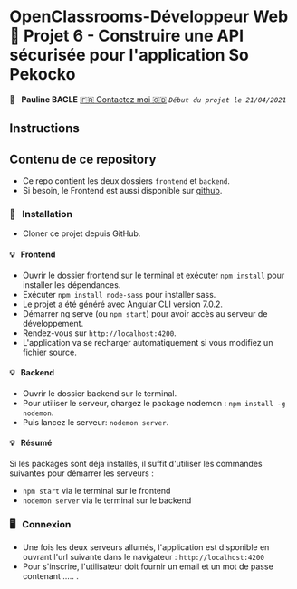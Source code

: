 #  OpenClassrooms-Développeur Web 📎 Projet 6 - Construire une API sécurisée pour l'application So Pekocko

👤 &nbsp; **Pauline BACLE** [🇫🇷 Contactez moi 🇬🇧](<bacle-pauline@orage.fr>)
_`Début du projet le 21/04/2021`_

## Instructions 

## Contenu de ce repository

* Ce repo contient les deux dossiers `frontend` et `backend`.
* Si besoin, le Frontend est aussi disponible sur [github](https://github.com/OpenClassrooms-Student-Center/dwj-projet6).


### 🔨 &nbsp; Installation

* Cloner ce projet depuis GitHub.

#### 💡 &nbsp; Frontend

* Ouvrir le dossier frontend sur le terminal  et exécuter  `npm install` pour installer les dépendances.
* Exécuter `npm install node-sass` pour installer sass.
* Le projet a été généré avec Angular CLI version 7.0.2.
* Démarrer ng serve (ou `npm start`) pour avoir accès au serveur de développement.
* Rendez-vous sur `http://localhost:4200`.
* L'application va se recharger automatiquement si vous modifiez un fichier source.

#### 💡 &nbsp; Backend

* Ouvrir le dossier backend sur le terminal.
* Pour utiliser le serveur, chargez le package nodemon : `npm install -g nodemon`.
* Puis lancez le serveur: `nodemon server`.

#### 💡 &nbsp; Résumé

Si les packages sont déja installés, il suffit d'utiliser les commandes suivantes pour démarrer les serveurs :
* `npm start` via le terminal sur le frontend
* `nodemon server` via le terminal sur le backend

### 🖥 &nbsp; Connexion

* Une fois les deux serveurs allumés, l'application est disponible en ouvrant l'url suivante dans le navigateur : `http://localhost:4200`
* Pour s'inscrire, l'utilisateur doit fournir un email et un mot de passe contenant ..... .

